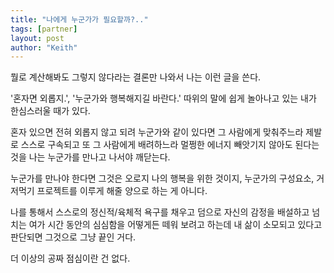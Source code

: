 ```yaml
---
title: "나에게 누군가가 필요할까?.."
tags: [partner]
layout: post
author: "Keith"
---
```


뭘로 계산해봐도 그렇지 않다라는 결론만 나와서 나는 이런 글을 쓴다.

'혼자면 외롭지.', '누군가와 행복해지길 바란다.' 따위의 말에 쉽게 놀아나고 있는 내가 한심스러울 때가 있다.

혼자 있으면 전혀 외롭지 않고 되려 누군가와 같이 있다면 그 사람에게 맞춰주느라 제발로 스스로 구속되고 또 그 사람에게 배려하느라 멀쩡한 에너지 빼앗기지 않아도 된다는 것을 나는 누군가를 만나고 나서야 깨닫는다.

누군가를 만나야 한다면 그것은 오로지 나의 행복을 위한 것이지, 누군가의 구성요소, 거저먹기 프로젝트를 이루게 해줄 양으로 하는 게 아니다. 

나를 통해서 스스로의 정신적/육체적 욕구를 채우고 덤으로 자신의 감정을 배설하고 넘치는 여가 시간 동안의 심심함을 어떻게든 떼워 보려고 하는데 내 삶이 소모되고 있다고 판단되면 그것으로 그냥 끝인 거다.

더 이상의 공짜 점심이란 건 없다.

